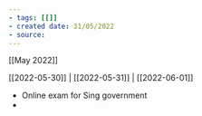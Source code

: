 ```yaml
---
- tags: [[]]
- created date: 31/05/2022
- source: 
---
```

[[May 2022]]

[[2022-05-30]]   |   [[2022-05-31]] | [[2022-06-01]] 


- Online exam for Sing government
- 